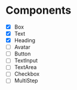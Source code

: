 # Components

- [x] Box
- [x] Text
- [x] Heading
- [ ] Avatar
- [ ] Button
- [ ] TextInput
- [ ] TextArea
- [ ] Checkbox
- [ ] MultiStep
